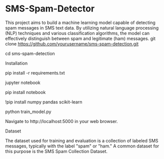 # SMS-Spam-Detector

This project aims to build a machine learning model capable of detecting spam messages in SMS text data. By utilizing natural language processing (NLP) techniques and various classification algorithms, the model can effectively distinguish between spam and legitimate (ham) messages.
git clone https://github.com/yourusername/sms-spam-detection.git

cd sms-spam-detection

Installation

pip install -r requirements.txt

jupyter notebook

pip install notebook

!pip install numpy pandas scikit-learn

python train_model.py

Navigate to http://localhost:5000 in your web browser.

Dataset

The dataset used for training and evaluation is a collection of labeled SMS messages, typically with the label "spam" or "ham." A common dataset for this purpose is the SMS Spam Collection Dataset.
